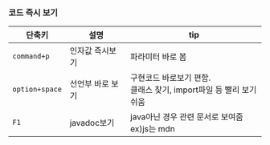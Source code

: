 ### 코드 즉시 보기

| 단축키         | 설명             | tip                                                          |
| -------------- | ---------------- | ------------------------------------------------------------ |
| `command+p`    | 인자값 즉시보기  | 파라미터 바로 봄                                             |
| `option+space` | 선언부 바로 보기 | 구현코드 바로보기 편함.<br />클래스 찾기, import파일 등 빨리 보기 쉬움 |
| `F1`           | javadoc보기      | java아닌 경우 관련 문서로 보여줌<br />ex)js는 mdn            |


